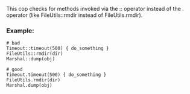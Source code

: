 This cop checks for methods invoked via the :: operator instead
of the . operator (like FileUtils::rmdir instead of FileUtils.rmdir).

### Example:
    # bad
    Timeout::timeout(500) { do_something }
    FileUtils::rmdir(dir)
    Marshal::dump(obj)

    # good
    Timeout.timeout(500) { do_something }
    FileUtils.rmdir(dir)
    Marshal.dump(obj)
